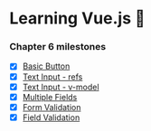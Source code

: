# Learning Vue.js :tada:

### Chapter 6 milestones

- [x] [Basic Button](01-basic-button/main.js)
- [x] [Text Input - refs](02-text-input/main.js)
- [x] [Text Input - v-model](03-text-input/main.js)
- [x] [Multiple Fields](04-multiple-fields/main.js)
- [x] [Form Validation](05-form-validation/main.js)
- [x] [Field Validation](06-field-validation/main.js)